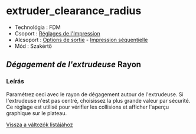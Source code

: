 # extruder\_clearance\_radius

* Technológia : FDM
* Csoport : [Réglages de l'Impression](../print_settings/print_settings.md) 
* Alcsoport : [Options de sortie](../print_settings/print_settings.md#options-de-sortie) - [Impression séquentielle](../print_settings/print_settings.md#impression-séquentielle)
* Mód : Szakértő

## _Dégagement de l'extrudeuse_ Rayon

### Leírás

Paramétrez ceci avec le rayon de dégagement autour de l'extrudeuse. Si l'extrudeuse n'est pas centré, choisissez la plus grande valeur par sécurité. Ce réglage est utilisé pour vérifier les collisions et afficher l'aperçu graphique sur le plateau.

[Vissza a változók listájához](variable_list.md)

